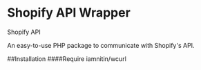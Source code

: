 # Shopify API Wrapper
Shopify API

An easy-to-use PHP package to communicate with Shopify's API.

##Installation ####Require iamnitin/wcurl
